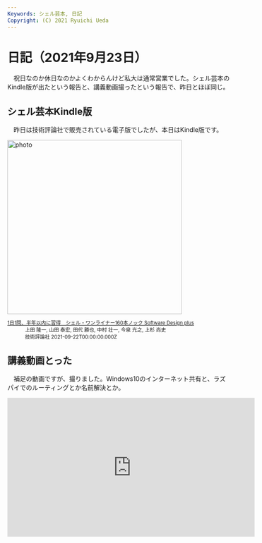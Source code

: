```yaml
---
Keywords: シェル芸本, 日記
Copyright: (C) 2021 Ryuichi Ueda
---
```


# 日記（2021年9月23日）

　祝日なのか休日なのかよくわからんけど私大は通常営業でした。シェル芸本のKindle版が出たという報告と、講義動画撮ったという報告で、昨日とほぼ同じ。

## シェル芸本Kindle版

　昨日は技術評論社で販売されている電子版でしたが、本日はKindle版です。

<div class="card">
  <div class="row no-gutters">
    <div class="col-md-2">
      <a class="item url" href="https://www.amazon.co.jp/dp/B09GTV35VJ?tag=ryuichiueda-22&linkCode=ogi&th=1&psc=1"><img src="https://m.media-amazon.com/images/I/51Nia2FvVkL._SL500_.jpg" width="395" alt="photo"></a>
    </div>
    <div class="col-md-10">
      <div class="card-body">
        <dl class="fn" style="font-size:80%">
          <dt><a href="https://www.amazon.co.jp/dp/B09GTV35VJ?tag=ryuichiueda-22&linkCode=ogi&th=1&psc=1">1日1問、半年以内に習得　シェル・ワンライナー160本ノック Software Design plus</a></dt>
          <dd>上田 隆一, 山田 泰宏, 田代 勝也, 中村 壮一, 今泉 光之, 上杉 尚史</dd>
          <dd>技術評論社 2021-09-22T00:00:00.000Z</dd>
        </dl>
      </div>
    </div>
  </div>
</div>

## 講義動画とった

　補足の動画ですが、撮りました。Windows10のインターネット共有と、ラズパイでのルーティングとか名前解決とか。

<iframe width="560" height="315" src="https://www.youtube.com/embed/K7fl29CRZdM" title="YouTube video player" frameborder="0" allow="accelerometer; autoplay; clipboard-write; encrypted-media; gyroscope; picture-in-picture" allowfullscreen></iframe>
